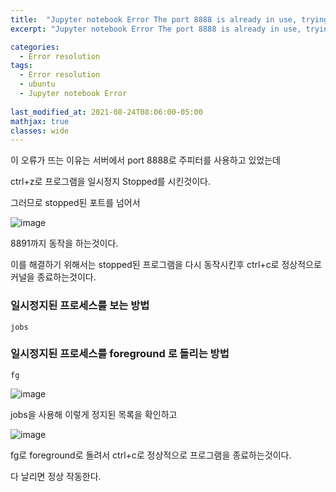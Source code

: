 ```yaml
---
title:  "Jupyter notebook Error The port 8888 is already in use, trying another port."
excerpt: "Jupyter notebook Error The port 8888 is already in use, trying another port."

categories:
  - Error resolution
tags:
  - Error resolution
  - ubuntu
  - Jupyter notebook Error
  
last_modified_at: 2021-08-24T08:06:00-05:00
mathjax: true
classes: wide
---
```


이 오류가 뜨는 이유는 서버에서 port 8888로 주피터를 사용하고 있었는데

ctrl+z로 프로그램을 일시정지 Stopped를 시킨것이다. 

그러므로 stopped된 포트를 넘어서

![image](https://user-images.githubusercontent.com/60643542/130587961-c04fdaec-68ee-4c30-ba9c-a3a9b0693562.png)

 8891까지 동작을 하는것이다.

 

이를 해결하기 위해서는 stopped된 프로그램을 다시 동작시킨후 ctrl+c로 정상적으로 커널을 종료하는것이다. 

 

### 일시정지된 프로세스를 보는 방법

```
jobs
```
### 일시정지된 프로세스를 foreground 로 돌리는 방법
```
fg
```

![image](https://user-images.githubusercontent.com/60643542/130588158-9b8a8a78-8b42-462c-a0ab-7772398d976f.png)

jobs을 사용해 이렇게 정지된 목록을 확인하고

![image](https://user-images.githubusercontent.com/60643542/130588307-94ae2751-a3e9-491e-8c08-4a9764178fce.png)

fg로 foreground로 돌려서 ctrl+c로 정상적으로 프로그램을 종료하는것이다. 

 

다 날리면 정상 작동한다.